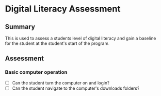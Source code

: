 # Digital Literacy Assessment

## Summary

This is used to assess a students level of digital literacy and gain a baseline for the student at the student's start of the program.

## Assessment

### Basic computer operation

- [ ] Can the student turn the computer on and login?
- [ ] Can the student navigate to the computer's downloads folders?
